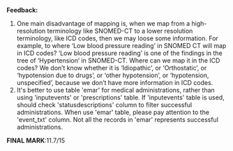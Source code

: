 **Feedback:**
1. One main disadvantage of mapping is, when we map from a high-resolution terminology like SNOMED-CT to a lower resolution terminology, like ICD codes, then we may loose some information. For example, to where ‘Low blood pressure reading’ in SNOMED CT will map in ICD codes? ‘Low blood pressure reading’ is one of the findings in the tree of ‘Hypertension’ in SNOMED-CT. Where can we map it in the ICD codes? We don’t know whether it is ‘Idiopathic’, or ‘Orthostatic’, or ‘hypotension due to drugs’, or ‘other hypotension’, or ‘hypotension, unspecified’, because we don’t have more information in ICD codes. 
2. It's better to use table 'emar' for medical administrations, rather than using 'inputevents' or 'prescriptions' table. If 'inputevents' table is used, should check 'statusdescriptions' column to filter successful administrations. When use 'emar' table, please pay attention to the 'event_txt' column. Not all the records in 'emar' represents successful administrations.


**FINAL MARK**:11.7/15
